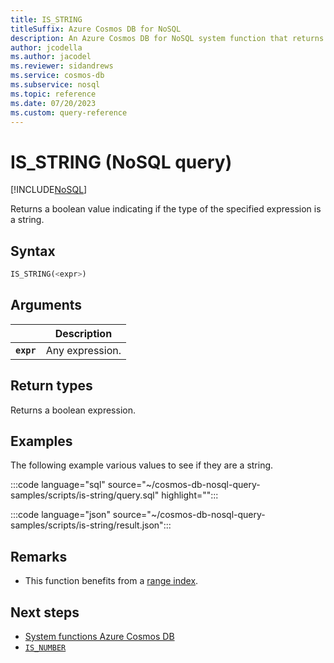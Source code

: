 ```yaml
---
title: IS_STRING
titleSuffix: Azure Cosmos DB for NoSQL
description: An Azure Cosmos DB for NoSQL system function that returns
author: jcodella
ms.author: jacodel
ms.reviewer: sidandrews
ms.service: cosmos-db
ms.subservice: nosql
ms.topic: reference
ms.date: 07/20/2023
ms.custom: query-reference
---
```


# IS_STRING (NoSQL query)

[!INCLUDE[NoSQL](../../includes/appliesto-nosql.md)]

Returns a boolean value indicating if the type of the specified expression is a string.  

## Syntax

```sql
IS_STRING(<expr>)  
```  
  
## Arguments

| | Description |
| --- | --- |
| **`expr`** | Any expression. |
  
## Return types
  
Returns a boolean expression.  
  
## Examples

The following example various values to see if they are a string.

:::code language="sql" source="~/cosmos-db-nosql-query-samples/scripts/is-string/query.sql" highlight="":::

:::code language="json" source="~/cosmos-db-nosql-query-samples/scripts/is-string/result.json":::

## Remarks

- This function benefits from a [range index](../../index-policy.md#includeexclude-strategy).

## Next steps

- [System functions Azure Cosmos DB](system-functions.yml)
- [`IS_NUMBER`](is-number.md)
